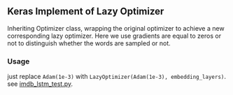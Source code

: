 ## Keras Implement of Lazy Optimizer

Inheriting Optimizer class, wrapping the original optimizer to achieve a new corresponding lazy optimizer.
Here we use gradients are equal to zeros or not to distinguish whether the words are sampled or not.

### Usage 
just replace `Adam(1e-3)` with `LazyOptimizer(Adam(1e-3), embedding_layers)`.
see <a href="https://github.com/bojone/keras_lazyoptimizer/blob/master/imdb_lstm_test.py">imdb_lstm_test.py</a>.
